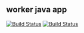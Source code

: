 ## worker java app
[![Build Status](http://a2e3-41-250-157-40.ngrok.io/buildStatus/icon?job=instavote%2Fworker-build&subject=Build&color=blue)](http://a2e3-41-250-157-40.ngrok.io/job/instavote/job/worker-build/)
[![Build Status](http://a2e3-41-250-157-40.ngrok.io/buildStatus/icon?job=instavote%2Fworker-test&subject=UniTest)](http://a2e3-41-250-157-40.ngrok.io/job/instavote/job/worker-test/)
